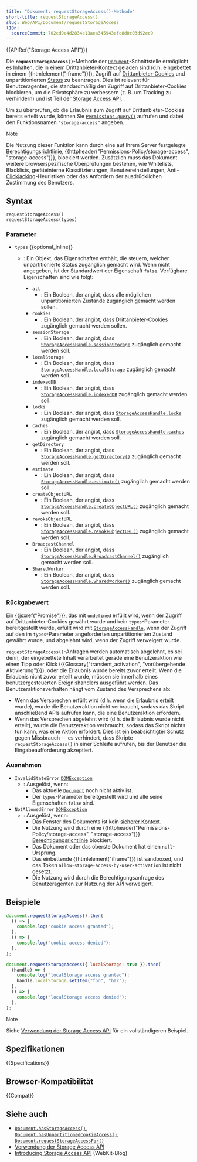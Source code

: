 ```yaml
---
title: "Dokument: requestStorageAccess()-Methode"
short-title: requestStorageAccess()
slug: Web/API/Document/requestStorageAccess
l10n:
  sourceCommit: 702cd9e4d2834e13aea345943efc8d0c03d92ec9
---
```


{{APIRef("Storage Access API")}}

Die **`requestStorageAccess()`**-Methode der [`Document`](/de/docs/Web/API/Document)-Schnittstelle ermöglicht es Inhalten, die in einem Drittanbieter-Kontext geladen sind (d.h. eingebettet in einem {{htmlelement("iframe")}}), Zugriff auf [Drittanbieter-Cookies](/de/docs/Web/Privacy/Guides/Third-party_cookies) und unpartitionierten [Status](/de/docs/Web/Privacy/Guides/State_Partitioning#state_partitioning) zu beantragen. Dies ist relevant für Benutzeragenten, die standardmäßig den Zugriff auf Drittanbieter-Cookies blockieren, um die Privatsphäre zu verbessern (z. B. um Tracking zu verhindern) und ist Teil der [Storage Access API](/de/docs/Web/API/Storage_Access_API).

Um zu überprüfen, ob die Erlaubnis zum Zugriff auf Drittanbieter-Cookies bereits erteilt wurde, können Sie [`Permissions.query()`](/de/docs/Web/API/Permissions/query) aufrufen und dabei den Funktionsnamen `"storage-access"` angeben.

> [!NOTE]
> Die Nutzung dieser Funktion kann durch eine auf Ihrem Server festgelegte [Berechtigungsrichtlinie](/de/docs/Web/HTTP/Guides/Permissions_Policy), {{httpheader("Permissions-Policy/storage-access", "storage-access")}}, blockiert werden. Zusätzlich muss das Dokument weitere browserspezifische Überprüfungen bestehen, wie Whitelists, Blacklists, geräteinterne Klassifizierungen, Benutzereinstellungen, Anti-[Clickjacking](/de/docs/Web/Security/Attacks/Clickjacking)-Heuristiken oder das Anfordern der ausdrücklichen Zustimmung des Benutzers.

## Syntax

```js-nolint
requestStorageAccess()
requestStorageAccess(types)
```

### Parameter

- `types` {{optional_inline}}

  - : Ein Objekt, das Eigenschaften enthält, die steuern, welcher unpartitionierte Status zugänglich gemacht wird. Wenn nicht angegeben, ist der Standardwert der Eigenschaft `false`. Verfügbare Eigenschaften sind wie folgt:

    - `all`
      - : Ein Boolean, der angibt, dass alle möglichen unpartitionierten Zustände zugänglich gemacht werden sollen.
    - `cookies`
      - : Ein Boolean, der angibt, dass Drittanbieter-Cookies zugänglich gemacht werden sollen.
    - `sessionStorage`
      - : Ein Boolean, der angibt, dass [`StorageAccessHandle.sessionStorage`](/de/docs/Web/API/StorageAccessHandle/sessionStorage) zugänglich gemacht werden soll.
    - `localStorage`
      - : Ein Boolean, der angibt, dass [`StorageAccessHandle.localStorage`](/de/docs/Web/API/StorageAccessHandle/localStorage) zugänglich gemacht werden soll.
    - `indexedDB`
      - : Ein Boolean, der angibt, dass [`StorageAccessHandle.indexedDB`](/de/docs/Web/API/StorageAccessHandle/indexedDB) zugänglich gemacht werden soll.
    - `locks`
      - : Ein Boolean, der angibt, dass [`StorageAccessHandle.locks`](/de/docs/Web/API/StorageAccessHandle/locks) zugänglich gemacht werden soll.
    - `caches`
      - : Ein Boolean, der angibt, dass [`StorageAccessHandle.caches`](/de/docs/Web/API/StorageAccessHandle/caches) zugänglich gemacht werden soll.
    - `getDirectory`
      - : Ein Boolean, der angibt, dass [`StorageAccessHandle.getDirectory()`](/de/docs/Web/API/StorageAccessHandle/getDirectory) zugänglich gemacht werden soll.
    - `estimate`
      - : Ein Boolean, der angibt, dass [`StorageAccessHandle.estimate()`](/de/docs/Web/API/StorageAccessHandle/estimate) zugänglich gemacht werden soll.
    - `createObjectURL`
      - : Ein Boolean, der angibt, dass [`StorageAccessHandle.createObjectURL()`](/de/docs/Web/API/StorageAccessHandle/createObjectURL) zugänglich gemacht werden soll.
    - `revokeObjectURL`
      - : Ein Boolean, der angibt, dass [`StorageAccessHandle.revokeObjectURL()`](/de/docs/Web/API/StorageAccessHandle/revokeObjectURL) zugänglich gemacht werden soll.
    - `BroadcastChannel`
      - : Ein Boolean, der angibt, dass [`StorageAccessHandle.BroadcastChannel()`](/de/docs/Web/API/StorageAccessHandle/BroadcastChannel) zugänglich gemacht werden soll.
    - `SharedWorker`
      - : Ein Boolean, der angibt, dass [`StorageAccessHandle.SharedWorker()`](/de/docs/Web/API/StorageAccessHandle/SharedWorker) zugänglich gemacht werden soll.

### Rückgabewert

Ein {{jsxref("Promise")}}, das mit `undefined` erfüllt wird, wenn der Zugriff auf Drittanbieter-Cookies gewährt wurde und kein `types`-Parameter bereitgestellt wurde, erfüllt wird mit [`StorageAccessHandle`](/de/docs/Web/API/StorageAccessHandle), wenn der Zugriff auf den im `types`-Parameter angeforderten unpartitionierten Zustand gewährt wurde, und abgelehnt wird, wenn der Zugriff verweigert wurde.

`requestStorageAccess()`-Anfragen werden automatisch abgelehnt, es sei denn, der eingebettete Inhalt verarbeitet gerade eine Benutzeraktion wie einen Tipp oder Klick ({{Glossary("transient_activation", "vorübergehende Aktivierung")}}), oder die Erlaubnis wurde bereits zuvor erteilt. Wenn die Erlaubnis nicht zuvor erteilt wurde, müssen sie innerhalb eines benutzergesteuerten Ereignishandlers ausgeführt werden. Das Benutzeraktionsverhalten hängt vom Zustand des Versprechens ab:

- Wenn das Versprechen erfüllt wird (d.h. wenn die Erlaubnis erteilt wurde), wurde die Benutzeraktion nicht verbraucht, sodass das Skript anschließend APIs aufrufen kann, die eine Benutzeraktion erfordern.
- Wenn das Versprechen abgelehnt wird (d.h. die Erlaubnis wurde nicht erteilt), wurde die Benutzeraktion verbraucht, sodass das Skript nichts tun kann, was eine Aktion erfordert. Dies ist ein beabsichtigter Schutz gegen Missbrauch — es verhindert, dass Skripte `requestStorageAccess()` in einer Schleife aufrufen, bis der Benutzer die Eingabeaufforderung akzeptiert.

### Ausnahmen

- `InvalidStateError` [`DOMException`](/de/docs/Web/API/DOMException)
  - : Ausgelöst, wenn:
    - Das aktuelle [`Document`](/de/docs/Web/API/Document) noch nicht aktiv ist.
    - Der `types`-Parameter bereitgestellt wird und alle seine Eigenschaften `false` sind.
- `NotAllowedError` [`DOMException`](/de/docs/Web/API/DOMException)
  - : Ausgelöst, wenn:
    - Das Fenster des Dokuments ist kein [sicherer Kontext](/de/docs/Web/Security/Secure_Contexts).
    - Die Nutzung wird durch eine {{httpheader("Permissions-Policy/storage-access", "storage-access")}} [Berechtigungsrichtlinie](/de/docs/Web/HTTP/Guides/Permissions_Policy) blockiert.
    - Das Dokument oder das oberste Dokument hat einen `null`-Ursprung.
    - Das einbettende {{htmlelement("iframe")}} ist sandboxed, und das Token `allow-storage-access-by-user-activation` ist nicht gesetzt.
    - Die Nutzung wird durch die Berechtigungsanfrage des Benutzeragenten zur Nutzung der API verweigert.

## Beispiele

```js
document.requestStorageAccess().then(
  () => {
    console.log("cookie access granted");
  },
  () => {
    console.log("cookie access denied");
  },
);

document.requestStorageAccess({ localStorage: true }).then(
  (handle) => {
    console.log("localStorage access granted");
    handle.localStorage.setItem("foo", "bar");
  },
  () => {
    console.log("localStorage access denied");
  },
);
```

> [!NOTE]
> Siehe [Verwendung der Storage Access API](/de/docs/Web/API/Storage_Access_API/Using) für ein vollständigeren Beispiel.

## Spezifikationen

{{Specifications}}

## Browser-Kompatibilität

{{Compat}}

## Siehe auch

- [`Document.hasStorageAccess()`](/de/docs/Web/API/Document/hasStorageAccess), [`Document.hasUnpartitionedCookieAccess()`](/de/docs/Web/API/Document/hasUnpartitionedCookieAccess), [`Document.requestStorageAccessFor()`](/de/docs/Web/API/Document/requestStorageAccessFor)
- [Verwendung der Storage Access API](/de/docs/Web/API/Storage_Access_API/Using)
- [Introducing Storage Access API](https://webkit.org/blog/8124/introducing-storage-access-api/) (WebKit-Blog)
